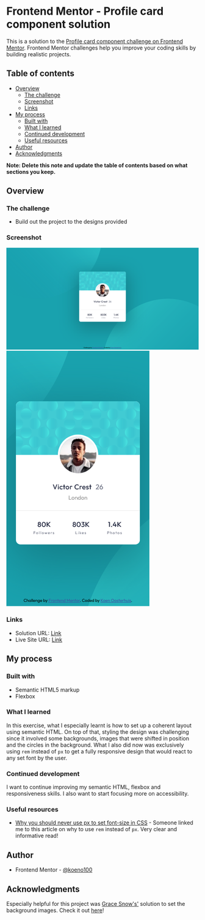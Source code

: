 # Frontend Mentor - Profile card component solution

This is a solution to the [Profile card component challenge on Frontend Mentor](https://www.frontendmentor.io/challenges/profile-card-component-cfArpWshJ). Frontend Mentor challenges help you improve your coding skills by building realistic projects. 

## Table of contents

- [Overview](#overview)
  - [The challenge](#the-challenge)
  - [Screenshot](#screenshot)
  - [Links](#links)
- [My process](#my-process)
  - [Built with](#built-with)
  - [What I learned](#what-i-learned)
  - [Continued development](#continued-development)
  - [Useful resources](#useful-resources)
- [Author](#author)
- [Acknowledgments](#acknowledgments)

**Note: Delete this note and update the table of contents based on what sections you keep.**

## Overview

### The challenge

- Build out the project to the designs provided

### Screenshot

![](./screenshots/screenshot-desktop.png)
![](./screenshots/screenshot-mobile.png)

### Links

- Solution URL: [Link](https://github.com/koeno100/profile-card-component)
- Live Site URL: [Link](https://koeno100.github.io/profile-card-component/)

## My process

### Built with

- Semantic HTML5 markup
- Flexbox

### What I learned

In this exercise, what I especially learnt is how to set up a coherent layout using semantic HTML. On top of that, styling the design was challenging since it involved some backgrounds, images that were shifted in position and the circles in the background. What I also did now was exclusively using `rem` instead of `px` to get a fully responsive design that would react to any set font by the user.

### Continued development

I want to continue improving my semantic HTML, flexbox and responsiveness skills. I also want to start focusing more on accessibility.

### Useful resources

- [Why you should never use px to set font-size in CSS](https://joshcollinsworth.com/blog/never-use-px-for-font-size) - Someone linked me to this article on why to use `rem` instead of `px`. Very clear and informative read!

## Author

- Frontend Mentor - [@koeno100](https://www.frontendmentor.io/profile/koeno100)

## Acknowledgments

Especially helpful for this project was [Grace Snow's'](https://www.frontendmentor.io/profile/grace-snow) solution to set the background images. Check it out [here](https://www.frontendmentor.io/solutions/profile-card-with-pseudo-backgrounds-and-accessible-list-577BPZiIm)!
